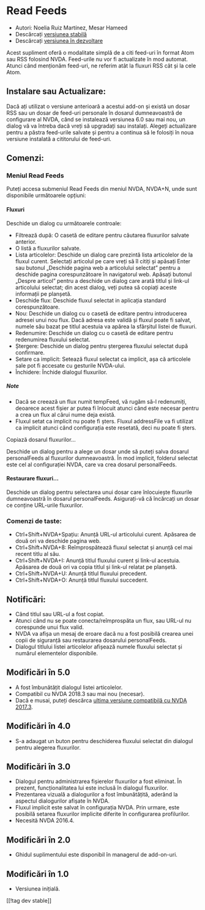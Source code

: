 # Read Feeds #

* Autori: Noelia Ruiz Martínez, Mesar Hameed
* Descărcați [versiunea stabilă][1]
* Descărcați [versiunea în dezvoltare][2]

Acest supliment oferă o modalitate simplă de a citi feed-uri în format Atom
sau RSS folosind NVDA. Feed-urile nu vor fi actualizate în mod
automat. Atunci când menționăm feed-uri, ne referim atât la fluxuri RSS cât
și la cele Atom.

## Instalare sau Actualizare: ##

Dacă ați utilizat o versiune anterioară a acestui add-on și există un dosar
RSS sau un dosar de feed-uri personale în dosarul dumneavoastră de
configurare al NVDA, când se instalează versiunea 6.0 sau mai nou, un dialog
vă va întreba dacă vreți să upgradați sau instalați. Alegeți actualizare
pentru a păstra feed-urile salvate și pentru a continua să le folosiți în
noua versiune instalată a cititorului de feed-uri.

## Comenzi: ##

### Meniul Read Feeds  ###

Puteți accesa submeniul Read Feeds din meniul NVDA, NVDA+N, unde sunt
disponibile următoarele opțiuni:

#### Fluxuri ####

Deschide un dialog cu următoarele controale:

* Filtrează după: O casetă de editare pentru căutarea fluxurilor salvate
  anterior.
* O listă a fluxurilor salvate.
* Lista articolelor: Deschide un dialog care  prezintă lista articolelor de
  la fluxul curent. Selectați articolul pe care vreți să îl citiți și
  apăsați Enter sau butonul „Deschide pagina web a articolului selectat”
  pentru a deschide pagina corespunzătoare în navigatorul web. Apăsați
  butonul „Despre articol” pentru a deschide un dialog care arată titlul și
  link-ul articolului selectat; din acest dialog, veți putea să copiați
  aceste informații pe planșetă.
* Deschide flux: Deschide fluxul selectat in aplicația standard
  corespunzătoare.
* Nou: Deschide un dialog cu o casetă de editare pentru introducerea adresei
  unui nou flux. Dacă adresa este validă și fluxul poate fi salvat, numele
  său bazat pe titlul acestuia va apărea la sfârșitul listei de fluxuri.
* Redenumire: Deschide un dialog cu o casetă de editare pentru redenumirea
  fluxului selectat.
* Ștergere: Deschide un dialog pentru ștergerea fluxului selectat după
  confirmare.
* Setare ca implicit: Setează fluxul selectat ca implicit, așa că articolele
  sale pot fi accesate cu gesturile NVDA-ului.
* Închidere: Închide dialogul fluxurilor.

##### Note #####

* Dacă se creează un flux numit tempFeed, vă rugăm să-l redenumiți, deoarece
  acest fișier ar putea fi înlocuit atunci când este necesar pentru a crea
  un flux al cărui nume deja există.
* Fluxul setat ca implicit nu poate fi șters. Fluxul addressFile va fi
  utilizat ca implicit atunci când configurația este resetată, deci nu poate
  fi șters.

Copiază dosarul fluxurilor... 

Deschide un dialog pentru a alege un dosar unde să puteți salva dosarul
personalFeeds al fluxurilor dumneavoastră. În mod implicit, folderul
selectat este cel al configurației NVDA, care va crea dosarul personalFeeds.

#### Restaurare fluxuri... ####

Deschide un dialog pentru selectarea unui dosar care înlocuiește fluxurile
dumneavoastră în dosarul personalFeeds. Asigurați-vă că încărcați un dosar
ce conține URL-urile fluxurilor.

### Comenzi de taste: ###

* Ctrl+Shift+NVDA+Spațiu: Anunță URL-ul articolului curent. Apăsarea de două
  ori va deschide pagina web.
* Ctrl+Shift+NVDA+8: Reîmprospătează fluxul selectat și anunță cel mai
  recent titlu al său.
* Ctrl+Shift+NVDA+I: Anunță titlul fluxului curent și link-ul
  acestuia. Apăsarea de două ori va copia titlul și link-ul relatat pe
  planșetă.
* Ctrl+Shift+NVDA+U: Anunță titlul fluxului precedent.
* Ctrl+Shift+NVDA+O: Anunță titlul fluxului succedent.

## Notificări: ##

* Când titlul sau URL-ul a fost copiat.
* Atunci când nu se poate conecta/reîmprospăta un flux, sau URL-ul nu
  corespunde unui flux valid.
* NVDA va afișa un mesaj de eroare dacă nu a fost posibilă crearea unei
  copii de siguranță sau restaurarea dosarului personalFeeds.
* Dialogul titlului listei articolelor afișează numele fluxului selectat și
  numărul elementelor disponibile.

## Modificări în 5.0 ##

* A fost îmbunătățit dialogul listei articolelor.
* Compatibil cu NVDA 2018.3 sau mai nou (necesar).
* Dacă e musai, puteți descărca [ultima versiune compatibilă cu NVDA
  2017.3][3].

## Modificări în 4.0 ##

* S-a adaugat un buton pentru deschiderea fluxului selectat din dialogul
  pentru alegerea fluxurilor.

## Modificări în 3.0 ##

* Dialogul pentru administrarea fișierelor fluxurilor a fost eliminat. În
  prezent, funcționalitatea lui este inclusă în dialogul fluxurilor.
* Prezentarea vizuală a dialogurilor a fost îmbunătățită, aderând la
  aspectul dialogurilor afișate în NVDA.
* Fluxul implicit este salvat în configurația NVDA. Prin urmare, este
  posibilă setarea fluxurilor implicite diferite în configurarea
  profilurilor.
* Necesită NVDA 2016.4.


## Modificări în 2.0 ##

* Ghidul suplimentului este disponibil în managerul de add-on-uri.

## Modificări în 1.0 ##

* Versiunea inițială.

[[!tag dev stable]]

[1]: https://addons.nvda-project.org/files/get.php?file=rf

[2]: https://addons.nvda-project.org/files/get.php?file=rf-dev

[3]: https://addons.nvda-project.org/files/get.php?file=rf-o
